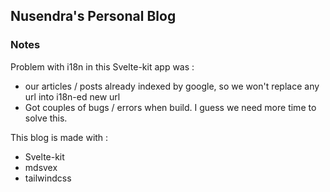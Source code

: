 ## Nusendra's Personal Blog

### Notes

Problem with i18n in this Svelte-kit app was :
- our articles / posts already indexed by google, so we won't replace any url into i18n-ed new url
- Got couples of bugs / errors when build. I guess we need more time to solve this.

This blog is made with :

- Svelte-kit
- mdsvex
- tailwindcss
